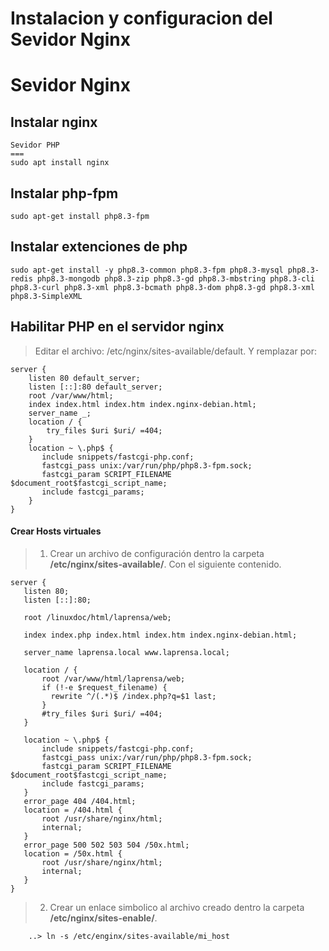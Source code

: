 Instalacion y configuracion del Sevidor Nginx
===
Sevidor Nginx
===

## Instalar nginx
```
Sevidor PHP
===
sudo apt install nginx
```
## Instalar php-fpm
```
sudo apt-get install php8.3-fpm
```
## Instalar extenciones de php
```
sudo apt-get install -y php8.3-common php8.3-fpm php8.3-mysql php8.3-redis php8.3-mongodb php8.3-zip php8.3-gd php8.3-mbstring php8.3-cli php8.3-curl php8.3-xml php8.3-bcmath php8.3-dom php8.3-gd php8.3-xml php8.3-SimpleXML
```
## Habilitar PHP en el servidor nginx
> Editar el archivo:  /etc/nginx/sites-available/default. Y remplazar por:

```
server {
	listen 80 default_server;
	listen [::]:80 default_server;
	root /var/www/html;
	index index.html index.htm index.nginx-debian.html;
	server_name _;
	location / {
		try_files $uri $uri/ =404;
	}
    location ~ \.php$ {
       include snippets/fastcgi-php.conf;
       fastcgi_pass unix:/var/run/php/php8.3-fpm.sock;
       fastcgi_param SCRIPT_FILENAME $document_root$fastcgi_script_name;
       include fastcgi_params;
    }    
}
```
#### Crear Hosts virtuales
> 1. Crear un archivo de configuración dentro la carpeta **/etc/nginx/sites-available/**. Con el siguiente contenido.
```
server {
   listen 80;
   listen [::]:80;

   root /linuxdoc/html/laprensa/web;

   index index.php index.html index.htm index.nginx-debian.html;

   server_name laprensa.local www.laprensa.local;

   location / {
       root /var/www/html/laprensa/web;
       if (!-e $request_filename) {
         rewrite ^/(.*)$ /index.php?q=$1 last;
       }
       #try_files $uri $uri/ =404;
   }

   location ~ \.php$ {
       include snippets/fastcgi-php.conf;
       fastcgi_pass unix:/var/run/php/php8.3-fpm.sock;
       fastcgi_param SCRIPT_FILENAME $document_root$fastcgi_script_name;
       include fastcgi_params;
   }
   error_page 404 /404.html;
   location = /404.html {
       root /usr/share/nginx/html;
       internal;
   }
   error_page 500 502 503 504 /50x.html;
   location = /50x.html {
       root /usr/share/nginx/html;
       internal;
   }
}
```
> 2. Crear un enlace simbolico al archivo creado dentro la carpeta **/etc/nginx/sites-enable/**.
```
    ..> ln -s /etc/enginx/sites-available/mi_host
```
